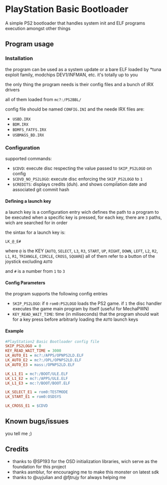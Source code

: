 # PlayStation Basic Bootloader

A simple PS2 bootloader that handles system init and ELF programs execution amongst other things

## Program usage

### Installation

the program can be used as a system update or a bare ELF loaded by *tuna exploit family, modchips DEV1/INFMAN, etc.
it's totally up to you

the only thing the program needs is their config files and a bunch of IRX drivers

all of them loaded from `mc?:/PS2BBL/` 

config file should be named `CONFIG.INI` and the neede IRX files are:

- `USBD.IRX`
- `BDM.IRX`
- `BDMFS_FATFS.IRX`
- `USBMASS_BD.IRX`

### Configuration

supported commands:
- `$CDVD`: execute disc respecting the value passed to `SKIP_PS2LOGO` on config
- `$CDVD_NO_PS2LOGO`: execute disc enforcing the `SKIP_PS2LOGO` to `1`
- `$CREDITS`: displays credits (duh). and shows compilation date and associated git commit hash

#### Defining a launch key
a launch key is a configuration entry wich defines the path to a program to be executed when a specific key is pressed, for each key, there are `3` paths, wich are searched for in order

the sintax for a launch key is:
```
LK_@_E#
```

where `@` is the KEY (`AUTO`, `SELECT`, `L3`, `R3`, `START`, `UP`, `RIGHT`, `DOWN`, `LEFT`, `L2`, `R2`, `L1`, `R1`, `TRIANGLE`, `CIRCLE`, `CROSS`, `SQUARE`) all of them refer to a button of the joystick excluding `AUTO`

and `#` is a number from `1` to `3`

#### Config Parameters
the program supports the following config entries

- `SKIP_PS2LOGO`: if `0` `rom0:PS2LOGO` loads the PS2 game. if `1` the disc handler executes the game main program by itself (useful for MechaPWN)
- `KEY_READ_WAIT_TIME`: time (in miliseconds) that the program should wait for a key press before arbitrarly loading the `AUTO` launch keys

#### Example

```ini
#PlayStation2 Basic Bootloader config file
SKIP_PS2LOGO = 0
KEY_READ_WAIT_TIME = 3000
LK_AUTO_E1 = mc?:/APPS/OPNPS2LD.ELF
LK_AUTO_E2 = mc?:/OPL/OPNPS2LD.ELF
LK_AUTO_E3 = mass:/OPNPS2LD.ELF

LK_L1_E1 = mc?:/BOOT/ULE.ELF
LK_L1_E2 = mc?:/APPS/ULE.ELF
LK_L1_E3 = mc:?/BOOT/BOOT.ELF

LK_SELECT_E1 = rom0:TESTMODE
LK_START_E1 = rom0:OSDSYS

LK_CROSS_E1 = $CDVD
```
## Known bugs/issues

you tell me ;)

## Credits

- thanks to @SP193 for the OSD initialization libraries, wich serve as the foundation for this project
- thanks asmblur, for encouraging me to make this monster on latest sdk
- thanks to @uyjulian and @fjtrujy for always helping me
